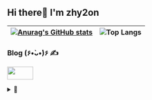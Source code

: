 ## Hi there🕺 I'm zhy2on
|[![Anurag's GitHub stats](https://github-readme-stats.vercel.app/api?username=zhy2on&line_height=20&theme=slateorange&show_icons=true&card_width=600&hide_border=1)](https://github.com/zhy2on?tab=repositories)|![Top Langs](https://github-readme-stats.vercel.app/api/top-langs/?username=zhy2on&layout=compact&theme=slateorange&card_width=400&hide_border=1)|
|:---:|:---:|

### Blog (۶•̀ᴗ•́)۶ ✍
 [<img src="https://user-images.githubusercontent.com/52701529/166095579-9c796e92-0eab-43c7-aebb-1fcd6a86dd7e.png" width="60" height="30">](https://velog.io/@zhy2on)
 

<details>
  <summary>💫</summary>
  
  ## 42cursus (2021.05.12 ~ )
[![jihoh's 42 stats](https://badge42.vercel.app/api/v2/cl20ermdo001609jt58jpvos4/stats?cursusId=21&coalitionId=87)](https://github.com/zhy2on/42cursus)

</details>

<!---
<details>
  <summary>Blogs (۶•̀ᴗ•́)۶ ✍ </summary>

    - [<img src="https://user-images.githubusercontent.com/52701529/166095258-14c70509-a930-44e2-aa8f-2032dfc353f0.png" width="30">](https://velog.io/@zhy2on)
  - [<img src="https://user-images.githubusercontent.com/52701529/166095507-f4f37850-c8d3-4255-9a3e-2925518cf36e.png" width="30" height="30">](https://zhy2on.github.io/)
  
</details>
--->
